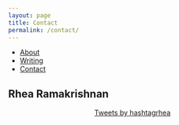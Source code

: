 ```yaml
---
layout: page
title: Contact
permalink: /contact/
---
```

<html>

<ul>
  <li><a class="active" href="http://rhearamakrishnan.com">About</a></li>
  <li><a href="http://rhearamakrishnan.com/writing">Writing</a></li>
  <li><a href="http://rhearamakrishnan.com/contact">Contact</a></li>
</ul>

  <body>

<section>
  
<h1>Rhea Ramakrishnan</h1>
<p>

<center>
<a class="twitter-timeline" 
href="https://twitter.com/hashtagrhea"
width="300"
height="300">Tweets by hashtagrhea</a> 
<script async src="//platform.twitter.com/widgets.js" charset="utf-8">
</script>
</center>

<br><br>

</p>
</section>
    <body>
</html>

